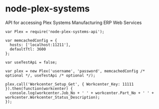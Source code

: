 # node-plex-systems
API for accessing Plex Systems Manufacturing ERP Web Services

```
var Plex = require('node-plex-systems-api');

var memcachedConfig = {
  hosts: ['localhost:11211'], 
  defaultTtl: 3600  
};

var useTestApi = false;

var plex = new Plex('username', 'password', memcachedConfig /* optional */, useTestApi /* optional */);

plex.call('Workcenter_Setup_Get', { Workcenter_Key: 11111 }).then(function(workcenter) {
  console.log(workcenter.Job_No + ' ' + workcenter.Part_No + ' ' + workcenter.Workcenter_Status_Description);
});

```
